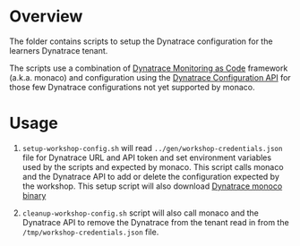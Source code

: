 # Overview 

The folder contains scripts to setup the Dynatrace configuration for the learners Dynatrace tenant. 

The scripts use a combination of [Dynatrace Monitoring as Code](https://github.com/dynatrace-oss/dynatrace-monitoring-as-code) framework (a.k.a. monaco) and configuration using the [Dynatrace Configuration API](https://www.dynatrace.com/support/help/dynatrace-api/configuration-api/) for those few Dynatrace configurations not yet supported by monaco.  

# Usage

1. `setup-workshop-config.sh` will read `../gen/workshop-credentials.json` file for Dynatrace URL and API token and set environment variables used by the scripts and expected by monaco.  This script calls monaco and the Dynatrace API to add or delete the configuration expected by the workshop.  This setup script will also download [Dynatrace monoco binary](https://github.com/dynatrace-oss/dynatrace-monitoring-as-code/releases)

1. `cleanup-workshop-config.sh` script will also call monaco and the Dynatrace API to remove the Dynatrace from the tenant read in from the `/tmp/workshop-credentials.json` file.
